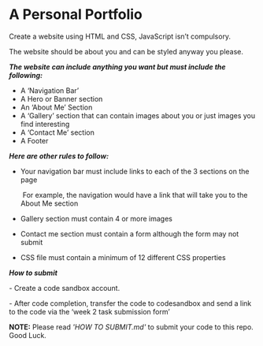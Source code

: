 # A Personal Portfolio

Create a website using HTML and CSS, JavaScript isn’t compulsory.

The website should be about you and can be styled anyway you please.

 

***The website can include anything you want but must include the following:***

- A ‘Navigation Bar’
- A Hero or Banner section
- An ‘About Me’ Section
- A ‘Gallery’ section that can contain images about you or just images you find interesting
- A ‘Contact Me’ section
- A Footer

 

***Here are other rules to follow:***

- Your navigation bar must include links to each of the 3 sections on the page

  ​	For example, the navigation would have a link that will take you to the About Me section

- Gallery section must contain 4 or more images

- Contact me section must contain a form although the form may not submit

- CSS file must contain a minimum of 12 different CSS properties

 

***How to submit***

\-     Create a code sandbox account.

\-     After code completion, transfer the code to codesandbox and send a link to the code via the ‘week 2 task submission form’

**NOTE:** Please read *'HOW TO SUBMIT.md'* to submit your code to this repo. Good Luck.
